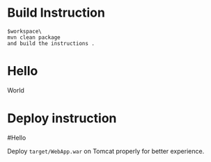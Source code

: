 

# Build Instruction


```
$workspace\
mvn clean package
and build the instructions .

```
# Hello
World
# Deploy instruction

#Hello

Deploy ```target/WebApp.war``` on Tomcat properly for better experience.

